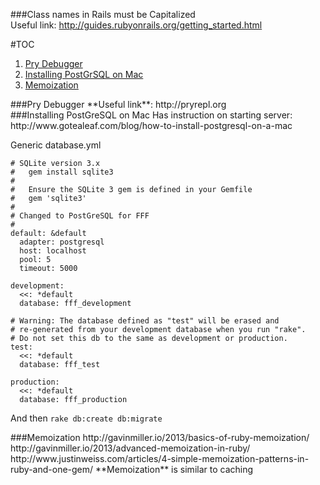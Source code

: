 ###Class names in Rails must be Capitalized  
Useful link: http://guides.rubyonrails.org/getting_started.html  

#TOC
1. [Pry Debugger](#pry-section)
1. [Installing PostGrSQL on Mac](#postgres-section)
2. [Memoization](#memoization-section)

<div id="pry-section">
###Pry Debugger
**Useful link**: http://pryrepl.org  

<div id="postgres-section">
###Installing PostGreSQL on Mac
Has instruction on starting server:  
http://www.gotealeaf.com/blog/how-to-install-postgresql-on-a-mac  

Generic database.yml
```
# SQLite version 3.x
#   gem install sqlite3
#
#   Ensure the SQLite 3 gem is defined in your Gemfile
#   gem 'sqlite3'
#
# Changed to PostGreSQL for FFF
#
default: &default
  adapter: postgresql
  host: localhost
  pool: 5
  timeout: 5000

development:
  <<: *default
  database: fff_development

# Warning: The database defined as "test" will be erased and
# re-generated from your development database when you run "rake".
# Do not set this db to the same as development or production.
test:
  <<: *default
  database: fff_test

production:
  <<: *default
  database: fff_production
```
And then `rake db:create db:migrate`

<dev id="memoization-section">
###Memoization
http://gavinmiller.io/2013/basics-of-ruby-memoization/  
http://gavinmiller.io/2013/advanced-memoization-in-ruby/  
http://www.justinweiss.com/articles/4-simple-memoization-patterns-in-ruby-and-one-gem/  
**Memoization** is similar to caching  
